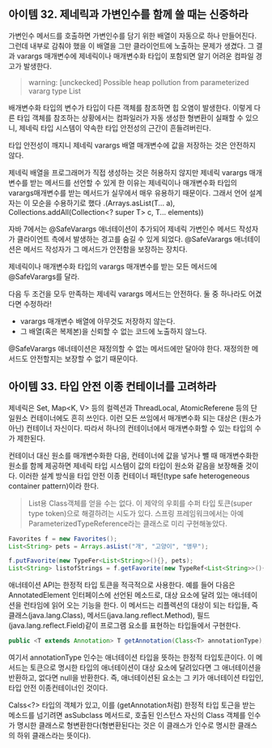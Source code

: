## 아이템 32. 제네릭과 가변인수를 함께 쓸 때는 신중하라

가변인수 메서드를 호출하면 가변인수를 담기 위한 배열이 자동으로 하나 만들어진다. 그런데 내부로 감춰야 했을 이 배열을 그만 클라이언트에 노출하는 문제가 생겼다. 그 결과 varargs 매개변수에 제네릭이나 매개변수화 타입이 포함되면 알기 어려운 컴파일 경고가 발생한다.

 

> warning: [unckecked] Possible heap pollution from parameterized vararg type List<String>

배개변수화 타입의 변수가 타입이 다른 객체를 참조하면 힙 오염이 발생한다. 이렇게 다른 타입 객체를 참조하는 상황에서는 컴파일러가 자동 생성한 형변환이 실패할 수 있으니, 제네릭 타입 시스템이 약속한 타입 안전성의 근간이 흔들려버린다.

타입 안전성이 깨지니 제네릭 varargs 배열 매개변수에 값을 저장하는 것은 안전하지 않다.

제네릭 배열을 프로그래머가 직접 생성하는 것은 허용하지 않지만 제네릭 varargs 매개변수를 받는 메서드를 선언할 수 있게 한 이유는 제네릭이나 매개변수화 타입의 varargs매개변수를 받는 메서드가 실무에서 매우 유용하기 때문이다.  그래서 언어 설계자는 이 모순을 수용하기로 했다 .(Arrays.asList(T... a), Collections.addAll(Collection<? super T> c, T... elements))

자바 7에서는 @SafeVarargs 애너테이션이 추가되어 제네릭 가변인수 메서드 작성자가 클라이언트 측에서 발생하는 경고를 숨길 수 있게 되었다. @SafeVarargs 애너테이션은 메서드 작성자가 그 메서드가 안전함을 보장하는 장치다.

제네릭이나 매개변수화 타입의 varargs 매개변수를 받는 모든 메서드에 @SafeVarargs를 달라.

다음 두 조건을 모두 만족하는 제네릭 varargs 메서드는 안전하다. 둘 중 하나라도 어겼다면 수정하라!

- varargs 매개변수 배열에 아무것도 저장하지 않는다.
- 그 배열(혹은 복제본)을 신뢰할 수 없는 코드에 노출하지 않느다.

@SafeVarargs 애너테이션은 재정의할 수 없는 메서드에만 달아야 한다. 재정의한 메서드도 안전할지는 보장할 수 없기 때문이다.

## 아이템 33. 타입 안전 이종 컨테이너를 고려하라

제네릭은 Set<E>, Map<K, V> 등의 컬렉션과 ThreadLocal<T>, AtomicReferene<T> 등의 단일원소 컨테이너에도 흔히 쓰인다. 이런 모든 쓰임에서 매개변수화 되는 대상은 (원소가 아닌) 컨테이너 자신이다. 따라서 하나의 컨테이너에서 매개변수화할 수 있는 타입의 수가 제한된다. 

컨테이너 대신 원소를 매개변수화한 다음, 컨테이너에 값을 넣거나 뺄 때 매개변수화한 원소를  함께 제공하면 제네릭 타입 시스템이 값의 타입이 원소와 같음을 보장해줄 것이다. 이러한 설계 방식을 타입 안전 이종 컨테이너 패턴(type safe heterogeneous container pattern)이라 한다.

> List<String>용 Class객체를 얻을 수는 없다. 이 제약의 우회를 수퍼 타입 토큰(super type token)으로 해결하려는 시도가 있다. 스프링 프레임워크에서는 아예 ParameterizedTypeReference라는 클래스로 미리 구현해놓았다.

```java
Favorites f = new Favorites();
List<String> pets = Arrays.asList("개", "고양이", "앵무");

f.putFavorite(new TypeFer<List<String>>(){}, pets);
List<String> listofStrings = f.getFavorite(new TypeRef<List<String>>(){});
```

애너테이션 API는 한정적 타입 토큰을 적극적으로 사용한다. 예를 들어 다음은 AnnotatedElement 인터페이스에 선언된 메소드로, 대상 요소에 달려 있는 애너테이션을 런타임에 읽어 오는 기능을 한다. 이 메서드는 리플렉션의 대상이 되는 타입들, 즉 클래스(java.lang.Class<T>), 메서드(java.lang.reflect.Method), 필드(java.lang.reflect.Field)같이 프로그램 요소를 표현하는 타입들에서 구현한다.

```java
public <T extends Annotation> T getAnnotation(Class<T> annotationType);
```

여기서 annotationType 인수는 애너테이션 타입을 뜻하는 한정적 타입토큰이다. 이 메서드는 토큰으로 명시한 타입의 애너테이션이 대상 요소에 달려있다면 그 애너테이션을 반환하고, 없다면  null을 반환한다. 즉, 애너테이션된 요소는 그 키가 애너테이션 타입인, 타입 안전 이종컨테이너인 것이다.

Calss<?> 타입의 객체가 있고, 이를 (getAnnotation처럼) 한정적 타입 토근을 받는 메소드를 넘기려면 asSubclass 메서드로, 호출된 인스턴스 자신의 Class 객체를 인수가 명시한 클래스로 형변환한다(형변환된다는 것은 이 클래스가 인수로 명시한 클래스의 하위 클래스라는 뜻이다).
